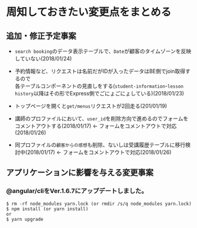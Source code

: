 # 周知しておきたい変更点をまとめる

## 追加・修正予定事案

- `search booking`のデータ表示テーブルで、`Date`が顧客のタイムゾーンを反映していない(2018/01/24)

- 予約情報など、リクエストは名前だがIDが入ったデータはBE側でjoin取得するので  
  各テーブルコンポーネントの見直しをする(`student-information`-`lesson history`以降はその形でExpress側でごにょごにょしている)(2018/01/23)

- トップページを開くと`get/menus`リクエストが2回走る(201/01/19)

- 講師のプロファイルにおいて、`user_id`を削除方向で進めるのでフォームをコメントアウトする(2018/01/17) ← フォームをコメントアウトで対応(2018/01/26)

- 同プロファイルの`顧客からの感想`も削除、ないしは受講履歴テーブルに移行検討中(2018/01/17) ← フォームをコメントアウトで対応(2018/01/26)


## アプリケーションに影響を与える変更事案
### @angular/cliをVer.1.6.7にアップデートしました。
```
$ rm -rf node_modules yarn.lock (or rmdir /s/q node_modules yarn.lock)
$ npm install (or yarn install)
or
$ yarn upgrade
```

